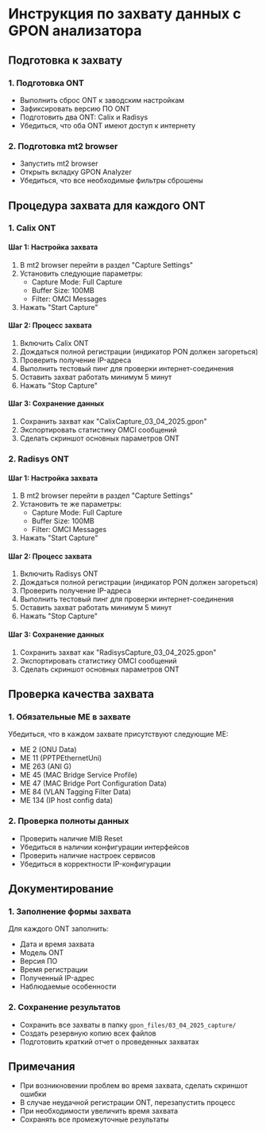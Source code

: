 # Инструкция по захвату данных с GPON анализатора

## Подготовка к захвату

### 1. Подготовка ONT
- Выполнить сброс ONT к заводским настройкам
- Зафиксировать версию ПО ONT
- Подготовить два ONT: Calix и Radisys
- Убедиться, что оба ONT имеют доступ к интернету

### 2. Подготовка mt2 browser
- Запустить mt2 browser
- Открыть вкладку GPON Analyzer
- Убедиться, что все необходимые фильтры сброшены

## Процедура захвата для каждого ONT

### 1. Calix ONT

#### Шаг 1: Настройка захвата
1. В mt2 browser перейти в раздел "Capture Settings"
2. Установить следующие параметры:
   - Capture Mode: Full Capture
   - Buffer Size: 100MB
   - Filter: OMCI Messages
3. Нажать "Start Capture"

#### Шаг 2: Процесс захвата
1. Включить Calix ONT
2. Дождаться полной регистрации (индикатор PON должен загореться)
3. Проверить получение IP-адреса
4. Выполнить тестовый пинг для проверки интернет-соединения
5. Оставить захват работать минимум 5 минут
6. Нажать "Stop Capture"

#### Шаг 3: Сохранение данных
1. Сохранить захват как "CalixCapture_03_04_2025.gpon"
2. Экспортировать статистику OMCI сообщений
3. Сделать скриншот основных параметров ONT

### 2. Radisys ONT

#### Шаг 1: Настройка захвата
1. В mt2 browser перейти в раздел "Capture Settings"
2. Установить те же параметры:
   - Capture Mode: Full Capture
   - Buffer Size: 100MB
   - Filter: OMCI Messages
3. Нажать "Start Capture"

#### Шаг 2: Процесс захвата
1. Включить Radisys ONT
2. Дождаться полной регистрации (индикатор PON должен загореться)
3. Проверить получение IP-адреса
4. Выполнить тестовый пинг для проверки интернет-соединения
5. Оставить захват работать минимум 5 минут
6. Нажать "Stop Capture"

#### Шаг 3: Сохранение данных
1. Сохранить захват как "RadisysCapture_03_04_2025.gpon"
2. Экспортировать статистику OMCI сообщений
3. Сделать скриншот основных параметров ONT

## Проверка качества захвата

### 1. Обязательные ME в захвате
Убедиться, что в каждом захвате присутствуют следующие ME:
- ME 2 (ONU Data)
- ME 11 (PPTPEthernetUni)
- ME 263 (ANI G)
- ME 45 (MAC Bridge Service Profile)
- ME 47 (MAC Bridge Port Configuration Data)
- ME 84 (VLAN Tagging Filter Data)
- ME 134 (IP host config data)

### 2. Проверка полноты данных
- Проверить наличие MIB Reset
- Убедиться в наличии конфигурации интерфейсов
- Проверить наличие настроек сервисов
- Убедиться в корректности IP-конфигурации

## Документирование

### 1. Заполнение формы захвата
Для каждого ONT заполнить:
- Дата и время захвата
- Модель ONT
- Версия ПО
- Время регистрации
- Полученный IP-адрес
- Наблюдаемые особенности

### 2. Сохранение результатов
- Сохранить все захваты в папку `gpon_files/03_04_2025_capture/`
- Создать резервную копию всех файлов
- Подготовить краткий отчет о проведенных захватах

## Примечания
- При возникновении проблем во время захвата, сделать скриншот ошибки
- В случае неудачной регистрации ONT, перезапустить процесс
- При необходимости увеличить время захвата
- Сохранять все промежуточные результаты
